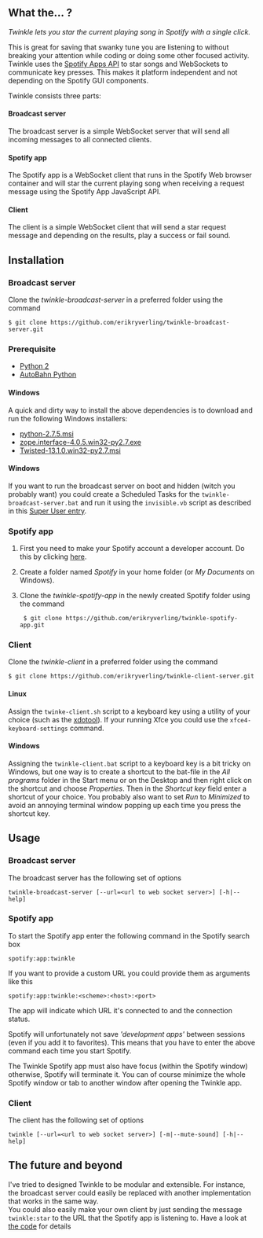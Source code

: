 What the... ?
---------
*Twinkle lets you star the current playing song in Spotify with a single click.*

This is great for saving that swanky tune you are listening to without breaking your attention while coding or 
doing some other focused activity. 
Twinkle uses the [Spotify Apps API](https://developer.spotify.com/technologies/apps) to star songs and WebSockets 
to communicate key presses. This makes it platform independent and not depending on the Spotify GUI components.

Twinkle consists three parts:

#### Broadcast server ####
The broadcast server is a simple WebSocket server that will send all incoming messages to all connected clients.


#### Spotify app ####
The Spotify app is a WebSocket client that runs in the Spotify Web browser container and will star the current 
playing song when receiving a request message using the Spotify App JavaScript API.


#### Client ####
The client is a simple WebSocket client that will send a star request message and depending on the results, 
play a success or fail sound.



Installation
------------
### Broadcast server ###
Clone the *twinkle-broadcast-server* in a preferred folder using the command

    $ git clone https://github.com/erikryverling/twinkle-broadcast-server.git


### Prerequisite ###
* [Python 2](http://www.python.org/download/releases/2.7)
* [AutoBahn Python](http://autobahn.ws/python)

#### Windows ####
A quick and dirty way to install the above dependencies is to download and run the following Windows installers:
* [python-2.7.5.msi](http://www.python.org/ftp/python/2.7.5/python-2.7.5.msi)
* [zope.interface-4.0.5.win32-py2.7.exe](https://pypi.python.org/packages/2.7/z/zope.interface/zope.interface-4.0.5.win32-py2.7.exe#md5=0fe8cccbbc244a23bbce79ba133f0405)
* [Twisted-13.1.0.win32-py2.7.msi](https://www.google.se/url?sa=t&rct=j&q=&esrc=s&source=web&cd=1&ved=0CC0QFjAA&url=http%3A%2F%2Fpypi.python.org%2Fpackages%2F2.7%2FT%2FTwisted%2FTwisted-13.1.0.win32-py2.7.msi&ei=DdYdUoS9CcmD4gTF_4GoAQ&usg=AFQjCNHKf1RJCoQnRzbNOKlZk4Uac22Scg&sig2=MjdyaKvQRJuXakUF1AmpaA&bvm=bv.51156542,d.bGE)


#### Windows ####

If you want to run the broadcast server on boot and hidden (witch you probably want)
you could create a Scheduled Tasks for the `twinkle-broadcast-server.bat` and run it using the `invisible.vb` 
script as described in this [Super User entry](http://superuser.com/questions/62525/run-a-completly-hidden-batch-file).


### Spotify app ###
1. First you need to make your Spotify account a developer account.
Do this by clicking [here](https://developer.spotify.com/technologies/apps/#developer-account).
2. Create a folder named *Spotify* in your home folder (or *My Documents* on Windows).
3. Clone the *twinkle-spotify-app* in the newly created Spotify folder using the command

        $ git clone https://github.com/erikryverling/twinkle-spotify-app.git


### Client ###
Clone the *twinkle-client* in a preferred folder using the command

    $ git clone https://github.com/erikryverling/twinkle-client-server.git


#### Linux ####
Assign the `twinke-client.sh` script to a keyboard key using a utility of your choice 
(such as the [xdotool](http://www.semicomplete.com/projects/xdotool)). 
If your running Xfce you could use the `xfce4-keyboard-settings` command.


#### Windows ####
Assigning the `twinkle-client.bat` script to a keyboard key is a bit tricky on Windows, but one way is to
create a shortcut to the bat-file in the *All programs* folder in the Start menu or on the Desktop and then 
right click on the shortcut and choose *Properties*. Then in the *Shortcut key* field enter a shortcut of 
your choice. 
You probably also want to set *Run* to *Minimized* to avoid an annoying terminal window popping up each 
time you press the shortcut key.



Usage
-----
### Broadcast server ###
The broadcast server has the following set of options

    twinkle-broadcast-server [--url=<url to web socket server>] [-h|--help]

### Spotify app ###
To start the Spotify app enter the following command in the Spotify search box

    spotify:app:twinkle

If you want to provide a custom URL you could provide them as arguments like this

    spotify:app:twinkle:<scheme>:<host>:<port>

The app will indicate which URL it's connected to and the connection status.

Spotify will unfortunately not save *'development apps'* between sessions (even if you add it to favorites).
This means that you have to enter the above command each time you start Spotify.

The Twinkle Spotify app must also have focus (within the Spotify window) otherwise, Spotify will terminate it. 
You can of course minimize the whole Spotify window or tab to another window after opening the Twinkle app.


### Client ###
The client has the following set of options

    twinkle [--url=<url to web socket server>] [-m|--mute-sound] [-h|--help]
    
    
    
The future and beyond
---------------------
I've tried to designed Twinkle to be modular and extensible. 
For instance, the broadcast server could easily be replaced with another implementation that works in the same way.  
You could also easily make your own client by just sending the message `twinkle:star` to the URL that the Spotify app 
is listening to. Have a look at
 [the code](https://github.com/erikryverling/twinkle-client/blob/master/twinkle-client/client.py) for details
